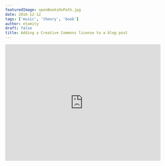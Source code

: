 ```yaml
---
featuredImage: openBooksOnPath.jpg
date: 2016-12-12
tags: ['music', 'theory', 'book']
author: etamity
draft: false
title: Adding a Creative Commons license to a blog post
---
```


<iframe src="http://player.vimeo.com/video/50575367" width="500" height="375" class="aligncenter" frameborder="0" webkitAllowFullScreen mozallowfullscreen allowFullScreen></iframe>